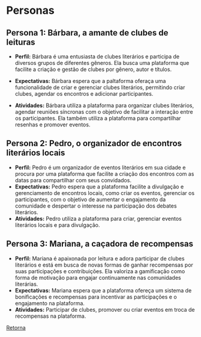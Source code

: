 # Personas

## Persona 1: Bárbara, a amante de clubes de leituras

- **Perfil:** Bárbara é uma entusiasta de clubes literários e participa de diversos grupos de diferentes gêneros. Ela busca uma plataforma que facilite a criação e gestão de clubes por gênero, autor e títulos.
- **Expectativas:** Bárbara espera que a paltaforma oferaça uma funcionalidade de criar e gerenciar clubes literários, permitindo criar clubes, agendar os encontros e adicionar participantes.

- **Atividades:** Bárbara utiliza a plataforma para organizar clubes literários, agendar reuniões síncronas com o objetivo de facilitar a interação entre os participantes. Ela também utiliza a plataforma para compartilhar resenhas e promover eventos.

## Persona 2: Pedro, o organizador de encontros literários locais

- **Perfil:** Pedro é um organizador de eventos literários em sua cidade e procura por uma plataforma que facilite a criação dos encontros com as datas para compartilhar com seus convidados.
- **Expectativas:** Pedro espera que a plataforma facilite a divulgação e gerenciamento de encontros locais, como criar os eventos, gerenciar os participantes, com o objetivo de aumentar o engajamento da comunidade e despertar o interesse na participação dos debates literários.
- **Atividades:** Pedro utiliza a plataforma para criar, gerenciar eventos literários locais e para divulgação.

## Persona 3: Mariana, a caçadora de recompensas

- **Perfil:** Mariana é apaixonada por leitura e adora participar de clubes literários e está em busca de novas formas de ganhar recompensas por suas participações e contribuições. Ela valoriza a gamificação como forma de motivação para engajar continuamente nas comunidades literárias.
- **Expectativas:** Mariana espera que a plataforma ofereça um sistema de bonificações e recompensas para incentivar as participações e o engajamento na plataforma.
- **Atividades:** Participar de clubes, promover ou criar eventos em troca de recompensas na plataforma.

  

[Retorna](../README.md)
